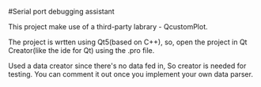 
#Serial port debugging assistant

This project make use of a third-party labrary - QcustomPlot. 

The project is wrtten using Qt5(based on C++), so, open the project in Qt Creator(like the ide for Qt) using the .pro file.

Used a data creator since there's no data fed in, So creator is needed for testing. You can comment it out once you implement your own data parser.


